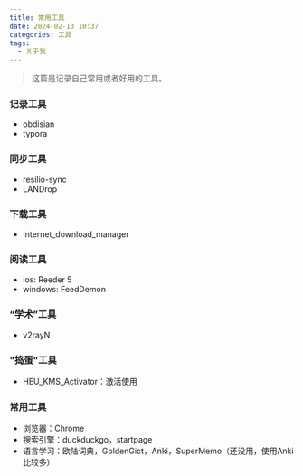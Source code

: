 ```yaml
---
title: 常用工具
date: 2024-02-13 10:37
categories: 工具
tags:
  - 关于我
---
```

> 这篇是记录自己常用或者好用的工具。

### 记录工具
- obdisian
- typora

### 同步工具
- resilio-sync
- LANDrop

### 下载工具
- Internet_download_manager

### 阅读工具
- ios: Reeder 5
- windows: FeedDemon

### “学术”工具
- v2rayN

### "捣蛋"工具
- HEU_KMS_Activator：激活使用

### 常用工具
- 浏览器：Chrome
- 搜索引擎：duckduckgo，startpage
- 语言学习：欧陆词典，GoldenGict，Anki，SuperMemo（还没用，使用Anki比较多）
